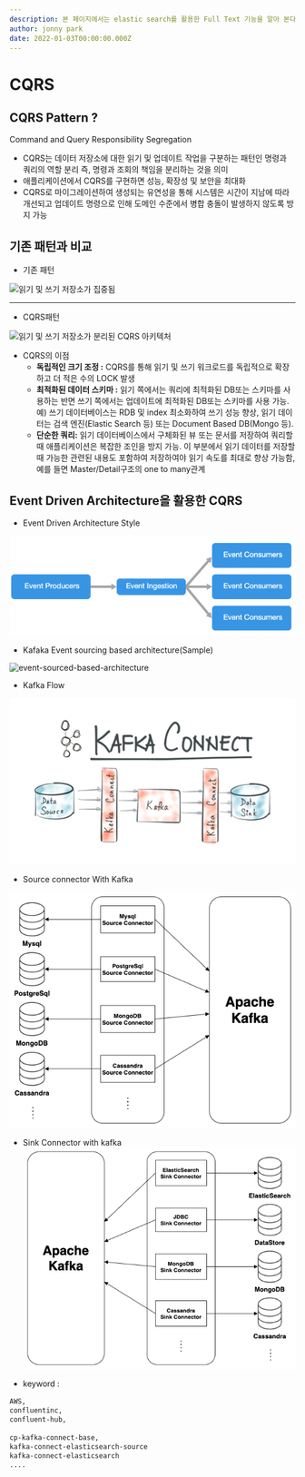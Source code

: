 ```yaml
---
description: 본 페이지에서는 elastic search를 활용한 Full Text 기능을 알아 본다.
author: jonny park
date: 2022-01-03T00:00:00.000Z
---
```


# CQRS

## CQRS Pattern ?

Command and Query Responsibility Segregation

* CQRS는 데이터 저장소에 대한 읽기 및 업데이트 작업을 구분하는 패턴인 명령과 쿼리의 역할 분리 즉, 명령과 조회의 책임을 분리하는 것을 의미
* 애플리케이션에서 CQRS를 구현하면 성능, 확장성 및 보안을 최대화
* CQRS로 마이그레이션하여 생성되는 유연성을 통해 시스템은 시간이 지남에 따라 개선되고 업데이트 명령으로 인해 도메인 수준에서 병합 충돌이 발생하지 않도록 방지 가능

## 기존 패턴과 비교

* 기존 패턴

![읽기 및 쓰기 저장소가 집중됨 ](https://docs.microsoft.com/ko-kr/azure/architecture/patterns/\_images/command-and-query-responsibility-segregation-cqrs-tradition-crud.png)

***

* CQRS패턴

![읽기 및 쓰기 저장소가 분리된 CQRS 아키텍처](https://docs.microsoft.com/ko-kr/azure/architecture/patterns/\_images/command-and-query-responsibility-segregation-cqrs-separate-stores.png)

* CQRS의 이점
  * **독립적인 크기 조정 :** CQRS를 통해 읽기 및 쓰기 워크로드를 독립적으로 확장하고 더 적은 수의 LOCK 발생
  * **최적화된 데이터 스키마 :** 읽기 쪽에서는 쿼리에 최적화된 DB또는 스키마를 사용하는 반면 쓰기 쪽에서는 업데이트에 최적화된 DB또는 스키마를 사용 가능.예) 쓰기 데이터베이스는 RDB 및 index 최소화하여 쓰기 성능 향상, 읽기 데이터는 검색 엔진(Elastic Search 등) 또는 Document Based DB(Mongo 등).
  * **단순한 쿼리:** 읽기 데이터베이스에서 구체화된 뷰 또는 문서를 저장하여 쿼리할 때 애플리케이션은 복잡한 조인을 방지 가능. 이 부분에서 읽기 데이터를 저장할때 가능한 관련된 내용도 포함하여 저장하여야 읽기 속도를 최대로 향상 가능함, 예를 들면 Master/Detail구조의 one to many관계

## Event Driven Architecture을 활용한 CQRS

* Event Driven Architecture Style

![](event-driven.png)

* Kafaka Event sourcing based architecture(Sample)

![event-sourced-based-architecture](https://cdn.confluent.io/wp-content/uploads/2016/09/Event-sourced-based-architecture.jpeg)

* Kafka Flow

![](cdc-flow.png)

* Source connector With Kafka

![](cdc-source-connector.png)

* Sink Connector with kafka
  ![](cdc-sink-connector.png)

* keyword :

```
AWS,
confluentinc,
confluent-hub, 

cp-kafka-connect-base, 
kafka-connect-elasticsearch-source
kafka-connect-elasticsearch
....
```
